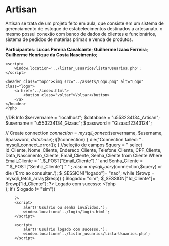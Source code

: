 # Artisan

Artisan se trata de um projeto feito em aula, que consiste em um sistema de gerenciamento de estoque de estabelecimentos destinados a artesanato.
o mesmo possui conexão com banco de dados de clientes e funcionários, sistema de pedidos de matérias primas e venda de produtos.

**Participantes**:
**Lucas Pereira Cavalcante**;
**Guilherme Izaac Ferreira**;
**Guilherme Henrique da Costa Nascimento**;


<?php
//dados do banco
    $servername = "localhost";
    $database = "u553234134_Artisan";
    $username = "u553234134_Gizaac";
    $password = "Gizaac12343124";

// Criação de conexão
    $connection = mysqli_connect($servername, $username, $password, $database);



// Checagem de conexão
    if (!$connection) {
        die("Connection failed: " . mysqli_connect_error());
    }
//Comandos de transferencia(PHP - SQL)
    $query = " INSERT INTO usuario
        (email_usuario , nome_usuario, endereco_usuario, telefone_usuario, cpf_usuario, data_nascimento_usuario, senha_usuario)
    VALUES('".$_POST["email_usuario"]."', '".$_POST["nome_usuario"]."', '".$_POST["endereco_usuario"]."','".$_POST["telefone_usuario"]."', 
        '".$_POST["cpf_usuario"]."', '".$_POST["data_nascimento_usuario"]."',('".$_POST["senha_usuario"]."'));";

//Confirmação do salvamento
    echo $query;
    mysqli_query($connection,$query) or die ('Erro ao salvar..');
    echo "Salvo com sucesso";

        $query = " select id_usuario, nome_usuario, endereco_usuario, telefone_usuario, cpf_usuario, data_nascimento_usuario, email_usuario, senha_usuario from 
        usuario Where email_usuario = '".$_POST["email_usuario"]."' and senha_usuario = '".$_POST["senha_usuario"]."'" ;
        $resp= mysqli_query($connection,$query) or die ('Erro ao consultar..');
        $_SESSION["logado"]=  "nao";
        while ($rowp = mysqli_fetch_array($resp)) {	        
            $_SESSION["id_usuario"]=  $rowp["id_usuario"];   
        };

        ?>


    <script>
        window.location='../listar_usuarios/listarUsuarios.php';
    </script>

<?php session_start(); ?>
<!DOCTYPE html>
<html lang="en">
<head>
    <meta charset="UTF-8">
    <meta http-equiv="X-UA-Compatible" content="IE=edge">
    <meta name="viewport" content="width=device-width, initial-scale=1.0">
    <link rel="stylesheet" href="atualizar.css">
    <title>Cadastro</title>
</head>

<body>

    <header class="topo"><img src="../assets/Logo.png" alt="Logo" class="logo">
        <a href="../index.html">
            <button class="voltar">Voltar</button>
        </a>
    </header>
    <?php
//DB Info
	$servername = "localhost";
	$database = "u553234134_Artisan";
	$username = "u553234134_Gizaac";
	$password = "Gizaac12343124";

// Create connection
	$connection = mysqli_connect($servername, $username, $password, $database);
        if (!$connection) {
            die("Connection failed: " . mysqli_connect_error());
        }
//seleção de campos
	$query = " select Id_Cliente, Nome_Cliente, Endereco_Cliente, Telefone_Cliente, CPF_Cliente, Data_Nascimento_Cliente, Email_Cliente, Senha_Cliente from 
    Cliente Where Email_Cliente = '".$_POST["Email_Cliente"]."' and Senha_Cliente = '".$_POST["Senha_Cliente"]."'" ;
	$resp= mysqli_query($connection,$query) or die ('Erro ao consultar..');
    $_SESSION["logado"]=  "nao";
	while ($rowp = mysqli_fetch_array($resp)) {	
        $logado=  "sim";
        $_SESSION["Id_Cliente"]=  $rowp["Id_Cliente"];
?>
Logado com sucesso:<?php echo $rowp["Nome_Cliente"]; ?>
    <?php      
    };
    if ( $logado != "sim"){
   
        ?>
        <script>
            alert('Usuário ou senha inválidos.');
            window.location='../login/login.html';
        </script>

   <?php  
    }else {
        $_SESSION["logado"]="sim";
        ?>
        <script>
            alert('Usuário logado com sucesso.');
            window.location='../listar_usuarios/listarUsuarios.php';
        </script>

   <?php 
    }
    ?>


</body>
</html>
